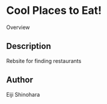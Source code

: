Cool Places to Eat!
====

Overview

## Description

Rebsite for finding restaurants

## Author

Eiji Shinohara
